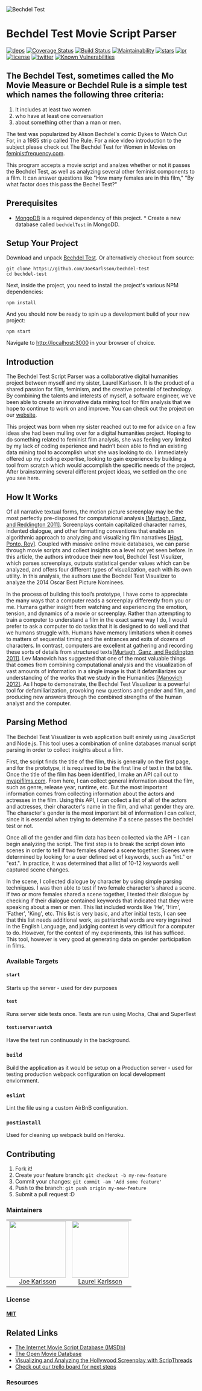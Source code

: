 ![Bechdel Test](http://www.mestudios.com/wp-content/uploads/2014/12/Bechdel-the-rule.jpg)

# Bechdel Test Movie Script Parser

[![deps][deps]][deps-url]
[![Coverage Status][cover]][cover-url]
[![Build Status][tests]][tests-url]
[![Maintainability][maintainability]][maintainability-url]
[![stars][stars]][stars-url]
[![pr][pr]][pr-url]
[![license][license]][license-url]
[![twitter][twitter]][twitter-url]
[![Known Vulnerabilities](https://snyk.io/test/github/joekarlsson/bechdel-test/badge.svg)](https://snyk.io/test/github/joekarlsson/bechdel-test)

## The Bechdel Test, sometimes called the Mo Movie Measure or Bechdel Rule is a simple test which names the following three criteria:

1. It includes at least two women
2. who have at least one conversation
3. about something other than a man or men.

The test was popularized by Alison Bechdel's comic Dykes to Watch Out For, in a 1985 strip called The Rule. For a nice video introduction to the subject please check out The Bechdel Test for Women in Movies on [feministfrequency.com](http://feministfrequency.com/).

This program accepts a movie script and analzes whether or not it passes the Bechdel Test, as well as analyzing several other feminist components to a film. It can answer questions like "How many females are in this film," "By what factor does this pass the Bechel Test?"

## Prerequisites

* [MongoDB](https://www.mongodb.com/) is a required dependency of this project. \* Create a new database called `bechdelTest` in MongoDD.

## Setup Your Project

Download and unpack [Bechdel Test](https://github.com/JoeKarlsson1/bechdel-test). Or alternatively checkout from source:

    git clone https://github.com/JoeKarlsson/bechdel-test
    cd bechdel-test

Next, inside the project, you need to install the project's various NPM dependencies:

    npm install

And you should now be ready to spin up a development build of your new project:

    npm start

Navigate to [http://localhost:3000](http://localhost:3000) in your browser of choice.

## Introduction

The Bechdel Test Script Parser was a collaborative digital humanities project between myself and my sister, Laurel Karlsson. It is the product of a shared passion for film, feminism, and the creative potential of technology. By combining the talents and interests of myself, a software engineer, we’ve been able to create an innovative data mining tool for film analysis that we hope to continue to work on and improve. You can check out the project on our [website](https://bechdel-test.herokuapp.com/).

This project was born when my sister reached out to me for advice on a few ideas she had been mulling over for a digital humanities project. Hoping to do something related to feminist film analysis, she was feeling very limited by my lack of coding experience and hadn’t been able to find an existing data mining tool to accomplish what she was looking to do. I immediately offered up my coding expertise, looking to gain experience by building a tool from scratch which would accomplish the specific needs of the project. After brainstorming several different project ideas, we settled on the one you see here.

## How It Works

Of all narrative textual forms, the motion picture screenplay may be the most perfectly pre-disposed for computational analysis [[Murtagh, Ganz, and Reddington 2011]](http://www.digitalhumanities.org/dhq/vol/8/4/000190/000190.html). Screenplays contain capitalized character names, indented dialogue, and other formatting conventions that enable an algorithmic approach to analyzing and visualizing film narratives [[Hoyt, Ponto, Roy]](http://www.digitalhumanities.org/dhq/vol/8/4/000190/000190.html). Coupled with massive online movie databases, we can parse through movie scripts and collect insights on a level not yet seen before. In this article, the authors introduce their new tool, Bechdel Test Visulizer, which parses screenplays, outputs statistical gender values which can be analyzed, and offers four different types of visualization, each with its own utility. In this analysis, the authors use the Bechdel Test Visualizer to analyze the 2014 Oscar Best Picture Nominees.

In the process of building this tool’s prototype, I have come to appreciate the many ways that a computer reads a screenplay differently from you or me. Humans gather insight from watching and experiencing the emotion, tension, and dynamics of a movie or screenplay. Rather than attempting to train a computer to understand a film in the exact same way I do, I would prefer to ask a computer to do tasks that it is designed to do well and that we humans struggle with. Humans have memory limitations when it comes to matters of sequential timing and the entrances and exits of dozens of characters. In contrast, computers are excellent at gathering and recording these sorts of details from structured texts[[Murtagh, Ganz, and Reddington 2011]](http://www.digitalhumanities.org/dhq/vol/8/4/000190/000190.html). Lev Manovich has suggested that one of the most valuable things that comes from combining computational analysis and the visualization of vast amounts of information in a single image is that it defamiliarizes our understanding of the works that we study in the Humanities [[Manovich 2012]](https://sc.edu/about/centers/digital_humanities/future_knowledge_archive/manovich_videopage.php). As I hope to demonstrate, the Bechdel Test Visualizer is a powerful tool for defamiliarization, provoking new questions and gender and film, and producing new answers through the combined strengths of the human analyst and the computer.

## Parsing Method

The Bechdel Test Visualizer is web application built enirely using JavaScript and Node.js. This tool uses a combination of online databases manual script parsing in order to collect insights about a film.

First, the script finds the title of the film, this is generally on the first page, and for the prototype, it is requireed to be the first line of text in the txt file. Once the title of the film has been identified, I make an API call out to [myapifilms.com](http://api.myapifilms.com/imdb.do). From here, I can collect general information about the film, such as genre, release year, runtime, etc. But the most important information comes from collecting information about the actors and actresses in the film. Using this API, I can collect a list of all of the actors and actresses, their character's name in the film, and what gender they are. The character's gender is the most important bit of information I can collect, since it is essential when trying to determine if a scene passes the bechdel test or not.

Once all of the gender and film data has been collected via the API - I can begin analyzing the script. The first step is to break the script down into scenes in order to tell if two females shared a scene together. Scenes were determined by looking for a user defined set of keywords, such as "int." or "ext.". In practice, it was determined that a list of 10-12 keywords well captured scene changes.

In the scene, I collected dialogue by character by using simple parsing techniques. I was then able to test if two female character's shared a scene. If two or more females shared a scene together, I tested their dialogue by checking if their dialogue contained keywords that indicated that they were speaking about a men or men. This list included words like 'He', 'Him', 'Father', 'King', etc. This list is very basic, and after initial tests, I can see that this list needs additional work, as patriarchal words are very ingrained in the English Language, and judging context is very difficult for a computer to do. However, for the context of my experiments, this list has sufficed. This tool, however is very good at generating data on gender participation in films.

### Available Targets

#### `start`

Starts up the server - used for dev purposes

#### `test`

Runs server side tests once. Tests are run using Mocha, Chai and SuperTest

#### `test:server:watch`

Have the test run continuously in the background.

### `build`

Build the application as it would be setup on a Production server - used for testing production webpack configuration on local development enviornment.

### `eslint`

Lint the file using a custom AirBnB configuration.

### `postinstall`

Used for cleaning up webpack build on Heroku.

## Contributing

1. Fork it!
2. Create your feature branch: `git checkout -b my-new-feature`
3. Commit your changes: `git commit -am 'Add some feature'`
4. Push to the branch: `git push origin my-new-feature`
5. Submit a pull request :D

### Maintainers

<table>
  <tbody>
    <tr>
      <td align="center">
        <img width="150 height="150"
        src="https://avatars.githubusercontent.com/JoeKarlsson?v=3">
        <br />
        <a href="https://github.com/JoeKarlsson">Joe Karlsson</a>
      </td>
			<td align="center">
        <img width="150 height="150"
        src="https://avatars.githubusercontent.com/laurelcarlson?v=3">
        <br />
        <a href="https://github.com/laurelcarlson">Laurel Karlsson</a>
      </td>
    <tr>
  <tbody>
</table>

### License

#### [MIT](./LICENSE)

## Related Links

* [The Internet Movie Script Database (IMSDb)](http://www.imsdb.com/)
* [The Open Movie Database](http://www.omdbapi.com/)
* [Visualizing and Analyzing the Hollywood Screenplay with ScripThreads](http://www.digitalhumanities.org/dhq/vol/8/4/000190/000190.html)
* [Check out our trello board for next steps](https://trello.com/b/Ldg9sYtf/bechdel-test)

### Resources

[deps]: https://david-dm.org/JoeKarlsson/bechdel-test/status.svg
[deps-url]: https://david-dm.org/JoeKarlsson/bechdel-test
[tests]: https://travis-ci.org/JoeKarlsson/bechdel-test.svg?branch=develop
[tests-url]: https://travis-ci.org/JoeKarlsson/bechdel-test
[maintainability]: https://api.codeclimate.com/v1/badges/7d2a095c01bb88557a41/maintainability
[maintainability-url]: https://codeclimate.com/github/JoeKarlsson/bechdel-test/maintainability
[pr]: https://img.shields.io/badge/PRs-welcome-brightgreen.svg
[pr-url]: CONTRIBUTING.md
[cover]: https://coveralls.io/repos/github/JoeKarlsson/bechdel-test/badge.svg?branch=develop
[cover-url]: https://coveralls.io/github/JoeKarlsson/bechdel-test?branch=develop
[stars]: https://img.shields.io/github/stars/JoeKarlsson/bechdel-test.svg?style=flat-square
[stars-url]: https://github.com/JoeKarlsson/bechdel-test/stargazers
[license]: https://img.shields.io/github/license/JoeKarlsson/bechdel-test.svg
[license-url]: https://github.com/JoeKarlsson/bechdel-test/blob/develop/LICENSE
[twitter]: https://img.shields.io/twitter/url/https/github.com/JoeKarlsson/bechdel-test.svg?style=social&style=flat-square
[twitter-url]: https://twitter.com/intent/tweet?text=Wow:&url=https%3A%2F%2Fgithub.com%2FJoeKarlsson%2Fbechdel-test
[code style: prettier]: https://img.shields.io/badge/code_style-prettier-ff69b4.svg?style=flat-square
[code style: prettier-url]: https://github.com/prettier/prettier
